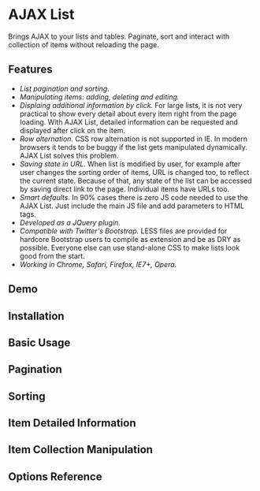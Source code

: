 AJAX List
=========

Brings AJAX to your lists and tables. Paginate, sort and interact with collection of items without reloading the page.

Features
--------

* *List pagination and sorting.*
* *Manipulating items: adding, deleting and editing.*
* *Displaing additional information by click.*
  For large lists, it is not very practical to show every detail about every item right from the page loading. With AJAX List, detailed information can be requested and displayed after click on the item.
* *Row alternation.*
  CSS row alternation is not supported in IE. In modern browsers it tends to be buggy if the list gets manipulated dynamically. AJAX List solves this problem.
* *Saving state in URL.*
  When list is modified by user, for example after user changes the sorting order of items, URL is changed too, to reflect the current state. Because of that, any state of the list can be accessed by saving direct link to the page. Individual items have URLs too.
* *Smart defaults.*
  In 90% cases there is zero JS code needed to use the AJAX List. Just include the main JS file and add parameters to HTML tags.
* *Developed as a JQuery plugin.*
* *Compatible with Twitter's Bootstrap.*
  LESS files are provided for hardcore Bootstrap users to compile as extension and be as DRY as possible. Everyone else can use stand-alone CSS to make lists look good from the start.
* *Working in Chrome, Safari, Firefox, IE7+, Opera.*

Demo
----

Installation
------------

Basic Usage
-----------

Pagination
----------

Sorting
-------

Item Detailed Information
-------------------------

Item Collection Manipulation
----------------------------

Options Reference
-----------------

